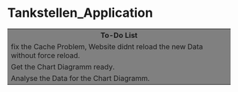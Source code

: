 # Tankstellen_Application

<table style="background: gray;">
	<tr>
		<th>To-Do List</th>
	</tr>
	<tr>
		<td>fix the Cache Problem, Website didnt reload the new Data without force reload.</td>
	</tr>
	<tr>
		<td>Get the Chart Diagramm ready.</td>
	</tr>
	<tr>
		<td>Analyse the Data for the Chart Diagramm.</td>
	</tr>
</table>
